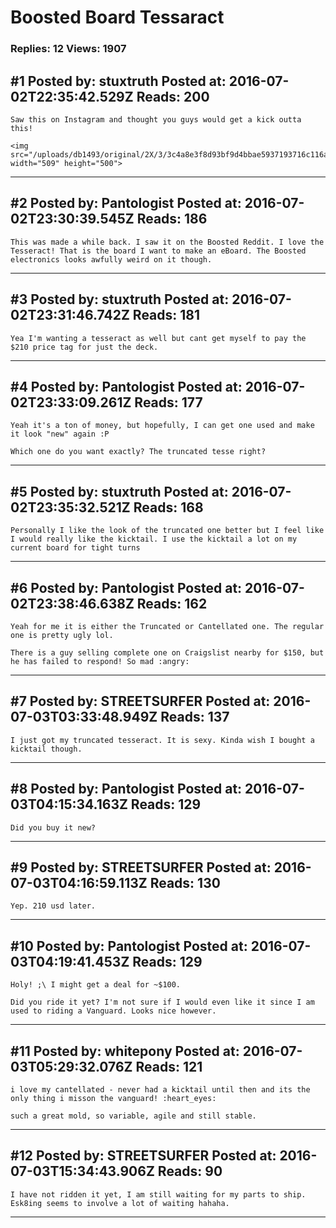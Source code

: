 # Boosted Board Tessaract

### Replies: 12 Views: 1907

## \#1 Posted by: stuxtruth Posted at: 2016-07-02T22:35:42.529Z Reads: 200

```
Saw this on Instagram and thought you guys would get a kick outta this!

<img src="/uploads/db1493/original/2X/3/3c4a8e3f8d93bf9d4bbae5937193716c116a0ed1.jpeg" width="509" height="500">
```

---
## \#2 Posted by: Pantologist Posted at: 2016-07-02T23:30:39.545Z Reads: 186

```
This was made a while back. I saw it on the Boosted Reddit. I love the Tesseract! That is the board I want to make an eBoard. The Boosted electronics looks awfully weird on it though.
```

---
## \#3 Posted by: stuxtruth Posted at: 2016-07-02T23:31:46.742Z Reads: 181

```
Yea I'm wanting a tesseract as well but cant get myself to pay the $210 price tag for just the deck.
```

---
## \#4 Posted by: Pantologist Posted at: 2016-07-02T23:33:09.261Z Reads: 177

```
Yeah it's a ton of money, but hopefully, I can get one used and make it look "new" again :P 

Which one do you want exactly? The truncated tesse right?
```

---
## \#5 Posted by: stuxtruth Posted at: 2016-07-02T23:35:32.521Z Reads: 168

```
Personally I like the look of the truncated one better but I feel like I would really like the kicktail. I use the kicktail a lot on my current board for tight turns
```

---
## \#6 Posted by: Pantologist Posted at: 2016-07-02T23:38:46.638Z Reads: 162

```
Yeah for me it is either the Truncated or Cantellated one. The regular one is pretty ugly lol. 

There is a guy selling complete one on Craigslist nearby for $150, but he has failed to respond! So mad :angry:
```

---
## \#7 Posted by: STREETSURFER Posted at: 2016-07-03T03:33:48.949Z Reads: 137

```
I just got my truncated tesseract. It is sexy. Kinda wish I bought a kicktail though.
```

---
## \#8 Posted by: Pantologist Posted at: 2016-07-03T04:15:34.163Z Reads: 129

```
Did you buy it new?
```

---
## \#9 Posted by: STREETSURFER Posted at: 2016-07-03T04:16:59.113Z Reads: 130

```
Yep. 210 usd later.
```

---
## \#10 Posted by: Pantologist Posted at: 2016-07-03T04:19:41.453Z Reads: 129

```
Holy! ;\ I might get a deal for ~$100. 

Did you ride it yet? I'm not sure if I would even like it since I am used to riding a Vanguard. Looks nice however.
```

---
## \#11 Posted by: whitepony Posted at: 2016-07-03T05:29:32.076Z Reads: 121

```
i love my cantellated - never had a kicktail until then and its the only thing i misson the vanguard! :heart_eyes:

such a great mold, so variable, agile and still stable.
```

---
## \#12 Posted by: STREETSURFER Posted at: 2016-07-03T15:34:43.906Z Reads: 90

```
I have not ridden it yet, I am still waiting for my parts to ship. Esk8ing seems to involve a lot of waiting hahaha.
```

---
